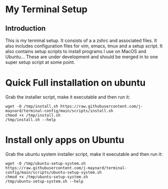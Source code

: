# My Terminal Setup

## Introduction

This is my terminal setup.  It consists of a a zshrc and associated files.
It also includes configuration files for vim, emacs, tmux and a setup
script.  It also contains setup scripts to install programs I use on MacOS
and Ubuntu... These are under development and should be merged in to one 
super setup script at some point.

# Quick Full installation on ubuntu

Grab the installer script, make it executable and then run it:

```
wget -O /tmp/install.sh https://raw.githubusercontent.com/j-maynard/terminal-config/main/scripts/install.sh
chmod +x /tmp/install.sh
/tmp/install.sh --help
```

# Install only apps on Ubuntu

Grab the ubuntu system installer script, make it executable and then run it:

```
wget -O /tmp/ubuntu-setup-system.sh https://raw.githubusercontent.com/j-maynard/terminal-config/main/scripts/ubuntu-setup-system.sh
chmod +x /tmp/ubuntu-setup-system.sh
/tmp/ubuntu-setup-system.sh --help
```